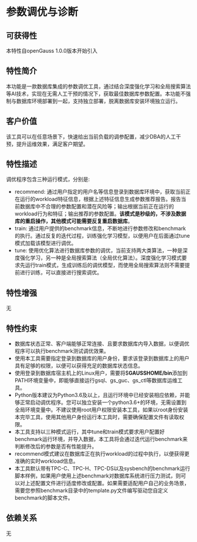 # 参数调优与诊断

## 可获得性<a name="section1145114551456"></a>

本特性自openGauss 1.0.0版本开始引入

## 特性简介<a name="section11132102216514"></a>

本功能是一款数据库集成的参数调优工具，通过结合深度强化学习和全局搜索算法等AI技术，实现在无需人工干预的情况下，获取最佳数据库参数配置。本功能不强制与数据库环境部署到一起，支持独立部署，脱离数据库安装环境独立运行。

## 客户价值<a name="section821115055213"></a>

该工具可以在任意场景下，快速给出当前负载的调参配置，减少DBA的人工干预，提升运维效果，满足客户期望。

## 特性描述<a name="section144981815125"></a>

调优程序包含三种运行模式，分别是:

-   recommend: 通过用户指定的用户名等信息登录到数据库环境中，获取当前正在运行的workload特征信息，根据上述特征信息生成参数推荐报告。报告当前数据库中不合理的参数配置和潜在风险等；输出根据当前正在运行的workload行为和特征；输出推荐的参数配置。**该模式是秒级的，不涉及数据库的重启操作，其他模式可能需要反复重启数据库**。
-   train: 通过用户提供的benchmark信息，不断地进行参数修改和benchmark的执行。通过反复的迭代过程，训练强化学习模型，以便用户在后面通过tune模式加载该模型进行调优。
-   tune: 使用优化算法进行数据库参数的调优，当前支持两大类算法，一种是深度强化学习，另一种是全局搜索算法（全局优化算法）。深度强化学习模式要求先运行train模式，生成训练后的调优模型，而使用全局搜索算法则不需要提前进行训练，可以直接进行搜索调优。

## 特性增强<a name="section94607311511"></a>

无

## 特性约束<a name="section19941221059"></a>

-   数据库状态正常、客户端能够正常连接、且要求数据库内导入数据，以便调优程序可以执行benchmark测试调优效果。
-   使用本工具需要指定登录到数据库的用户身份，要求该登录到数据库上的用户具有足够的权限，以便可以获得充足的数据库状态信息。
-   使用登录到数据库宿主机上的Linux用户，需要将$**GAUSSHOME/bin**添加到PATH环境变量中，即能够直接运行gsql、gs\_guc、gs\_ctl等数据库运维工具。
-   Python版本建议为Python3.6及以上，且运行环境中已经安装相应依赖，并能够正常启动调优程序。您可以独立安装一个python3.6+的环境，无需设置到全局环境变量中。不建议使用root用户权限安装本工具，如果以root身份安装本完毕工具，使用其他用户身份运行本工具时，需要确保配置文件有读取权限。
-   本工具支持以三种模式运行，其中tune和train模式要求用户配置好benchmark运行环境，并导入数据，本工具将会通过迭代运行benchmark来判断修改后的参数是否有性能提升。
-   recommend模式建议在数据库正在执行workload的过程中执行，以便获得更准确的实时workload信息。
-   本工具默认带有TPC-C、TPC-H、TPC-DS以及sysbench的benchmark运行脚本样例，如果用户使用上述benchmark对数据库系统进行压力测试，则可以对上述配置文件进行适度修改或配置。如果需要适配用户自己的业务场景，需要您参照benchmark目录中的template.py文件编写驱动您自定义benchmark的脚本文件。

## 依赖关系<a name="section10273171137"></a>

无
